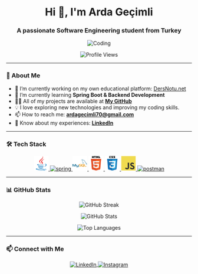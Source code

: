 ### <h1 align="center">Hi 👋, I'm Arda Geçimli</h1>
<h3 align="center">A passionate Software Engineering student from Turkey</h3>

<p align="center">
  <img src="https://i.pinimg.com/originals/e8/f4/53/e8f453469a3ec97ecd354df465d73913.gif" width="200" alt="Coding">
</p>

<p align="center">
  <img src="https://komarev.com/ghpvc/?username=ardagecimli0&label=Profile%20views&color=0e75b6&style=flat" alt="Profile Views">
</p>

---

### 🚀 About Me

- 🔭 I’m currently working on my own educational platform: [DersNotu.net](https://www.dersnotu.net)
- 🌱 I’m currently learning **Spring Boot & Backend Development**
- 👨‍💻 All of my projects are available at **[My GitHub](https://github.com/ardagecimli0)**
- 💡 I love exploring new technologies and improving my coding skills.
- 📫 How to reach me: **ardagecimli70@gmail.com**
- 📄 Know about my experiences: **[LinkedIn](https://www.linkedin.com/in/ardagecimli)**
---

### 🛠️ Tech Stack

<p align="center">

  <p align="center">
    <a href="https://www.java.com" target="_blank" rel="noreferrer">
      <img src="https://raw.githubusercontent.com/devicons/devicon/master/icons/java/java-original.svg" alt="java" width="40" height="40"/>
    </a>
    <a href="https://spring.io/" target="_blank" rel="noreferrer">
      <img src="https://www.vectorlogo.zone/logos/springio/springio-icon.svg" alt="spring" width="40" height="40"/>
    </a>
    <a href="https://www.mysql.com/" target="_blank" rel="noreferrer">
      <img src="https://raw.githubusercontent.com/devicons/devicon/master/icons/mysql/mysql-original-wordmark.svg" alt="mysql" width="40" height="40"/>
    </a>
    <a href="https://www.w3.org/html/" target="_blank" rel="noreferrer">
      <img src="https://raw.githubusercontent.com/devicons/devicon/master/icons/html5/html5-original-wordmark.svg" alt="html5" width="40" height="40"/>
    </a>
    <a href="https://www.w3schools.com/css/" target="_blank" rel="noreferrer">
      <img src="https://raw.githubusercontent.com/devicons/devicon/master/icons/css3/css3-original-wordmark.svg" alt="css3" width="40" height="40"/>
    </a>
    <a href="https://developer.mozilla.org/en-US/docs/Web/JavaScript" target="_blank" rel="noreferrer">
      <img src="https://raw.githubusercontent.com/devicons/devicon/master/icons/javascript/javascript-original.svg" alt="javascript" width="40" height="40"/>
    </a>
    <a href="https://www.postman.com/" target="_blank" rel="noreferrer">
      <img src="https://www.vectorlogo.zone/logos/getpostman/getpostman-icon.svg" alt="postman" width="40" height="40"/>
    </a>
  </p>
</p>

---

### 📊 GitHub Stats

<p align="center">
  <img src="https://github-readme-streak-stats.herokuapp.com/?user=ardagecimli0&theme=tokyonight" alt="GitHub Streak"/>
</p>

<p align="center">
  <img src="https://github-readme-stats.vercel.app/api?username=ardagecimli0&show_icons=true&theme=tokyonight" alt="GitHub Stats"/>
</p>

<p align="center">
  <img src="https://github-readme-stats.vercel.app/api/top-langs/?username=ardagecimli0&layout=compact&theme=tokyonight" alt="Top Languages"/>
</p>

---

### 📫 Connect with Me

<p align="center">
  <a href="https://linkedin.com/in/ardagecimli" target="blank">
    <img align="center" src="https://raw.githubusercontent.com/rahuldkjain/github-profile-readme-generator/master/src/images/icons/Social/linked-in-alt.svg" alt="LinkedIn" height="30" width="40"/>
  </a>
  <a href="https://instagram.com/arda.gecimlii" target="blank">
    <img align="center" src="https://raw.githubusercontent.com/rahuldkjain/github-profile-readme-generator/master/src/images/icons/Social/instagram.svg" alt="Instagram" height="30" width="40"/>
  </a>
</p>
